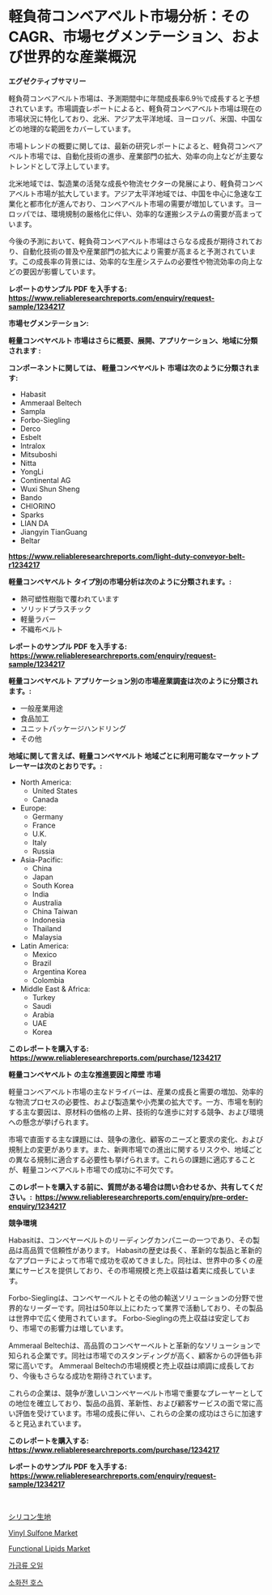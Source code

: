 <p><h1>軽負荷コンベアベルト市場分析：そのCAGR、市場セグメンテーション、および世界的な産業概況</h1></p><p><strong>エグゼクティブサマリー</strong></p>
<p><p>軽負荷コンベアベルト市場は、予測期間中に年間成長率6.9％で成長すると予想されています。市場調査レポートによると、軽負荷コンベアベルト市場は現在の市場状況に特化しており、北米、アジア太平洋地域、ヨーロッパ、米国、中国などの地理的な範囲をカバーしています。</p><p>市場トレンドの概要に関しては、最新の研究レポートによると、軽負荷コンベアベルト市場では、自動化技術の進歩、産業部門の拡大、効率の向上などが主要なトレンドとして浮上しています。</p><p>北米地域では、製造業の活発な成長や物流セクターの発展により、軽負荷コンベアベルト市場が拡大しています。アジア太平洋地域では、中国を中心に急速な工業化と都市化が進んでおり、コンベアベルト市場の需要が増加しています。ヨーロッパでは、環境規制の厳格化に伴い、効率的な運搬システムの需要が高まっています。</p><p>今後の予測において、軽負荷コンベアベルト市場はさらなる成長が期待されており、自動化技術の普及や産業部門の拡大により需要が高まると予測されています。この成長率の背景には、効率的な生産システムの必要性や物流効率の向上などの要因が影響しています。</p></p>
<p><strong>レポートのサンプル PDF を入手する: <a href="https://www.reliableresearchreports.com/enquiry/request-sample/1234217">https://www.reliableresearchreports.com/enquiry/request-sample/1234217</a></strong></p>
<p><strong>市場セグメンテーション:</strong></p>
<p><strong> 軽量コンベヤベルト 市場はさらに概要、展開、アプリケーション、地域に分類されます :</strong></p>
<p><strong>コンポーネントに関しては、 軽量コンベヤベルト 市場は次のように分類されます: &nbsp;</strong></p>
<p><ul><li>Habasit</li><li>Ammeraal Beltech</li><li>Sampla</li><li>Forbo-Siegling</li><li>Derco</li><li>Esbelt</li><li>Intralox</li><li>Mitsuboshi</li><li>Nitta</li><li>YongLi</li><li>Continental AG</li><li>Wuxi Shun Sheng</li><li>Bando</li><li>CHIORINO</li><li>Sparks</li><li>LIAN DA</li><li>Jiangyin TianGuang</li><li>Beltar</li></ul></p>
<p><strong><a href="https://www.reliableresearchreports.com/light-duty-conveyor-belt-r1234217">https://www.reliableresearchreports.com/light-duty-conveyor-belt-r1234217</a></strong></p>
<p><strong> 軽量コンベヤベルト タイプ別の市場分析は次のように分類されます。:</strong></p>
<p><ul><li>熱可塑性樹脂で覆われています</li><li>ソリッドプラスチック</li><li>軽量ラバー</li><li>不織布ベルト</li></ul></p>
<p><strong>レポートのサンプル PDF を入手する: &nbsp;<a href="https://www.reliableresearchreports.com/enquiry/request-sample/1234217">https://www.reliableresearchreports.com/enquiry/request-sample/1234217</a></strong></p>
<p><strong> 軽量コンベヤベルト アプリケーション別の市場産業調査は次のように分類されます。:</strong></p>
<p><ul><li>一般産業用途</li><li>食品加工</li><li>ユニットパッケージハンドリング</li><li>その他</li></ul></p>
<p><strong>地域に関して言えば、軽量コンベヤベルト 地域ごとに利用可能なマーケットプレーヤーは次のとおりです。:</strong></p>
<p><ul>
    <li>
        North America:
        <ul>
            <li>United States</li>
            <li>Canada</li>
        </ul>
    </li>
    <li>
        Europe:
        <ul>
            <li>Germany</li>
            <li>France</li>
            <li>U.K.</li>
            <li>Italy</li>
            <li>Russia</li>
        </ul>
    </li>
    <li>
        Asia-Pacific:
        <ul>
            <li>China</li>
            <li>Japan</li>
            <li>South Korea</li>
            <li>India</li>
            <li>Australia</li>
            <li>China Taiwan</li>
            <li>Indonesia</li>
            <li>Thailand</li>
            <li>Malaysia</li>
        </ul>
    </li>
    <li>
        Latin America:
        <ul>
            <li>Mexico</li>
            <li>Brazil</li>
            <li>Argentina Korea</li>
            <li>Colombia</li>
        </ul>
    </li>
    <li>
        Middle East & Africa:
        <ul>
            <li>Turkey</li>
            <li>Saudi</li>
            <li>Arabia</li>
            <li>UAE</li>
            <li>Korea</li>
        </ul>
    </li>
    </ul></p>
<p><strong>このレポートを購入する: &nbsp;<a href="https://www.reliableresearchreports.com/purchase/1234217">https://www.reliableresearchreports.com/purchase/1234217</a></strong></p>
<p><strong>軽量コンベヤベルト の主な推進要因と障壁 市場</strong></p>
<p><p>軽量コンベアベルト市場の主なドライバーは、産業の成長と需要の増加、効率的な物流プロセスの必要性、および製造業や小売業の拡大です。一方、市場を制約する主な要因は、原材料の価格の上昇、技術的な進歩に対する競争、および環境への懸念が挙げられます。</p><p>市場で直面する主な課題には、競争の激化、顧客のニーズと要求の変化、および規制上の変更があります。また、新興市場での進出に関するリスクや、地域ごとの異なる規制に適合する必要性も挙げられます。これらの課題に適応することが、軽量コンベアベルト市場での成功に不可欠です。</p></p>
<p><strong>このレポートを購入する前に、質問がある場合は問い合わせるか、共有してください。:&nbsp; <a href="https://www.reliableresearchreports.com/enquiry/pre-order-enquiry/1234217">https://www.reliableresearchreports.com/enquiry/pre-order-enquiry/1234217</a></strong></p>
<p><strong>競争環境</strong></p>
<p><p>Habasitは、コンベヤーベルトのリーディングカンパニーの一つであり、その製品は高品質で信頼性があります。 Habasitの歴史は長く、革新的な製品と革新的なアプローチによって市場で成功を収めてきました。同社は、世界中の多くの産業にサービスを提供しており、その市場規模と売上収益は着実に成長しています。</p><p>Forbo-Sieglingは、コンベヤーベルトとその他の輸送ソリューションの分野で世界的なリーダーです。同社は50年以上にわたって業界で活動しており、その製品は世界中で広く使用されています。 Forbo-Sieglingの売上収益は安定しており、市場での影響力は増しています。</p><p>Ammeraal Beltechは、高品質のコンベヤーベルトと革新的なソリューションで知られる企業です。同社は市場でのスタンディングが高く、顧客からの評価も非常に高いです。 Ammeraal Beltechの市場規模と売上収益は順調に成長しており、今後もさらなる成功を期待されています。</p><p>これらの企業は、競争が激しいコンベヤーベルト市場で重要なプレーヤーとしての地位を確立しており、製品の品質、革新性、および顧客サービスの面で常に高い評価を受けています。市場の成長に伴い、これらの企業の成功はさらに加速すると見込まれています。</p></p>
<p><strong>このレポートを購入する: &nbsp; <a href="https://www.reliableresearchreports.com/purchase/1234217">https://www.reliableresearchreports.com/purchase/1234217</a></strong></p>
<p><strong>レポートのサンプル PDF を入手する: &nbsp;<a href="https://www.reliableresearchreports.com/enquiry/request-sample/1234217">https://www.reliableresearchreports.com/enquiry/request-sample/1234217</a></strong><strong></strong></p>
<p>&nbsp;</p>
<p><p><a href="https://medium.com/@boydsmitham37/%E3%82%B7%E3%83%AA%E3%82%B3%E3%83%BC%E3%83%B3%E7%94%9F%E5%9C%B0%E5%B8%82%E5%A0%B4%E8%A6%8F%E6%A8%A1-cagr-%E5%8B%95%E5%90%91-2024-2030-b9007e66d389">シリコン生地</a></p><p><a href="https://www.linkedin.com/pulse/insights-vinyl-sulfone-market-size-analysing-share-trends-xubkf?trackingId=3dPScbBaF8VN2G30HEMk0Q%3D%3D">Vinyl Sulfone Market</a></p><p><a href="https://www.linkedin.com/pulse/functional-lipids-market-size-focuses-dynamics-in-depth-analysis-mnjmf?trackingId=m6oxPOfn%2FSEU1gOym2jV%2BQ%3D%3D">Functional Lipids Market</a></p><p><a href="https://medium.com/@stuartstehr2022/%EA%B0%80%EA%B8%88%EB%A5%98-%EC%98%A4%EC%9D%BC-%EC%8B%9C%EC%9E%A5-%EC%8B%9C%EC%9E%A5-%EC%A0%90%EC%9C%A0%EC%9C%A8-%EC%8B%9C%EC%9E%A5-%EB%8F%99%ED%96%A5-%EB%B0%8F-%EB%AF%B8%EB%9E%98-%EC%84%B1%EC%9E%A5-%ED%83%90%EC%83%89-7d63e003b0d6">가금류 오일</a></p><p><a href="https://medium.com/@edenger9807/%EC%86%8C%ED%99%94%EC%A0%84-%ED%98%B8%EC%8A%A4-%EC%8B%9C%EC%9E%A5-%EA%B2%BD%EC%9F%81-%EB%B6%84%EC%84%9D-%EC%8B%9C%EC%9E%A5-%EB%8F%99%ED%96%A5-%EB%B0%8F-2031%EB%85%84%EA%B9%8C%EC%A7%80%EC%9D%98-%EC%98%88%EC%B8%A1-fea6e5d935f6">소화전 호스</a></p></p>